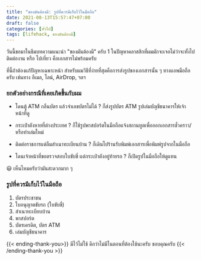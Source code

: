```yaml
---
title: "ของมันต้องมี: รูปที่ควรมีเก็บไว้ในมือถือ"
date: 2021-08-13T15:57:47+07:00
draft: false
categories: [ทั่วไป]
tags: [lifehack, ของมันต้องมี]
---
```


วันนี้ขอมาในธีมบทความแนะนำ "ของมันต้องมี" ครับ 1 ในปัญหาคลาสสิกที่ผมมักจะเจอไม่ว่าจะทั้งไปติดต่องาน หรือ ไปเที่ยว คือเอกสารไม่พร้อมครับ <!--more-->

ที่นี้ถ้าต้องแก้ปัญหาเฉพาะหน้า สำหรับผมวิธีที่ง่ายที่สุดคือการส่งรูปของเอกสารนั้น ๆ ทางแอพมือถือครับ เช่นทาง อีเมล, ไลน์, AirDrop, ฯลฯ

### ยกตัวอย่างกรณีที่เคยเกิดขึ้นกับผม

- โดนตู้ ATM กลืนบัตร แล้วจำเลขบัตรไม่ได้ ? ก็ส่งรูปบัตร ATM รูปเล่มบัญชีธนาคารให้เจ้าหน้าที่ดู

- กระเป๋าตังหายที่ต่างประเทศ ? ก็ใช้รูปพาสปอร์ตในมือถือแจ้งสถานทูตเพื่อออกเอกสารชั่วคราว/หรือทำเล่มใหม่

- ติดต่อราชการแต่ลืมสำเนาทะเบียนบ้าน ? ก็เดินไปร้านรับพิมพ์เอกสารเพื่อพิมพ์รูปจากในมือถือ

- โดนเจ้าหน้าที่ขอตรวจสอบใบขับขี่ แต่กระเป๋าตังอยู่ท้ายรถ ? ก็เปิดรูปในมือถือให้ดูแทน

😃 เห็นไหมครับว่ามันสะดวกมาก ๆ

### รูปที่ควรมีเก็บไว้ในมือถือ

1. บัตรประชาชน
2. ใบอนุญาตขับรถ (ใบขับขี่)
3. สำเนาทะเบียบบ้าน
4. พาสปอร์ต
5. บัตรเครดิต, บัตร ATM
6. เล่มบัญชีธนาคาร

{{< ending-thank-you>}}
มีไว้ไม่ใช้ ดีกว่าไม่มีในตอนที่ต้องใช้นะครับ ขอบคุณครับ
{{< /ending-thank-you >}}
